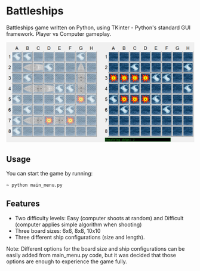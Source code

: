 # Battleships

Battleships game written on Python, using TKinter - Python's standard GUI framework. Player vs Computer gameplay.

![alt text](https://github.com/istbozhkov/battleships/blob/main/demo.jpg "demo picture")

## Usage

You can start the game by running:
```sh
~ python main_menu.py
```

## Features

- Two difficulty levels: Easy (computer shoots at random) and Difficult (computer applies simple algorithm when shooting)
- Three board sizes: 6x6, 8x8, 10x10
- Three different ship configurations (size and length).

Note: Different options for the board size and ship configurations can be easily added from main_menu.py code, but it was decided that those options are enough to experience the game fully.
